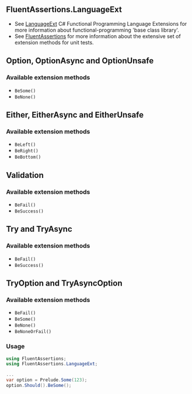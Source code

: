 ## FluentAssertions.LanguageExt

* See [LanguageExt](https://github.com/louthy/language-ext/) C# Functional Programming Language Extensions for more information about functional-programming 'base class library'.
* See [FluentAssertions](https://fluentassertions.com/) for more information about the extensive set of extension methods for unit tests.

## Option, OptionAsync and OptionUnsafe

### Available extension methods

- `BeSome()`
- `BeNone()`

## Either, EitherAsync and EitherUnsafe

### Available extension methods

- `BeLeft()`
- `BeRight()`
- `BeBottom()`

## Validation

### Available extension methods

- `BeFail()`
- `BeSuccess()`

## Try and TryAsync

### Available extension methods

- `BeFail()`
- `BeSuccess()`

## TryOption and TryAsyncOption

### Available extension methods

- `BeFail()`
- `BeSome()`
- `BeNone()`
- `BeNoneOrFail()`

### Usage

```c#
using FluentAssertions;
using FluentAssertions.LanguageExt;

... 
var option = Prelude.Some(123);
option.Should().BeSome();
```
